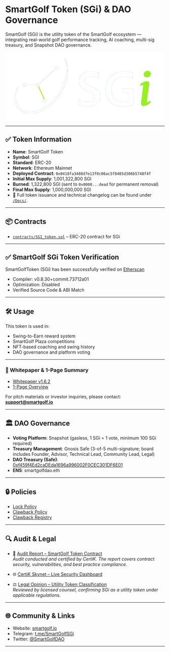 # SmartGolf Token (SGi) & DAO Governance

SmartGolf (SGi) is the utility token of the SmartGolf ecosystem — integrating real-world golf performance tracking, AI coaching, multi-sig treasury, and Snapshot DAO governance.

![SGi Logo](images/logo/SGi-logo.png)

---

## ✅ Token Information

- **Name**: SmartGolf Token  
- **Symbol**: SGI  
- **Standard**: ERC-20  
- **Network**: Ethereum Mainnet  
- **Deployed Contract**: `0x0418fa3488d7e13f0c06ac5f8485d306b5748f4f`  
- **Initial Max Supply**: 1,001,322,800 SGI  
- **Burned**: 1,322,800 SGI (sent to `0x0000...dead` for permanent removal)  
- **Final Max Supply**: 1,000,000,000 SGI  
- 📜 Full token issuance and technical changelog can be found under [`/Docs/`](./Docs/).

---

## 📦 Contracts

- [`contracts/SGI_token.sol`](./contract/SGi_token.sol) – ERC-20 contract for SGi

---

## ✅ SmartGolf SGi Token Verification

SmartGolfToken (SGi) has been successfully verified on [Etherscan](https://etherscan.io/address/0x0418fa3488d7e13f0c06ac5f8485d306b5748f4f#code)  
- Compiler: v0.8.30+commit.73712a01  
- Optimization: Disabled  
- Verified Source Code & ABI Match  

---

## 🛠 Usage

This token is used in:
- Swing-to-Earn reward system  
- SmartGolf Plaza competitions  
- NFT-based coaching and swing history  
- DAO governance and platform voting  

---

### 📘 Whitepaper & 1-Page Summary
- [Whitepaper v1.6.2](./Docs/SGi%20WhitePaper%20v1.6.2.pdf)  
- [1-Page Overview](./Docs/SmartGolf_1page_V1.2.pdf)  

For pitch materials or investor inquiries, please contact: **support@smartgolf.io**

---

## 🏛 DAO Governance

- **Voting Platform**: Snapshot (gasless, 1 SGi = 1 vote, minimum 100 SGi required)  
- **Treasury Management**: Gnosis Safe (3-of-5 multi-signature; board includes Founder, Advisor, Technical Lead, Community Lead, Legal)  
- **DAO Treasury (Safe)**: [0xf459f4Ed2caDEda1696a996002F0CEC301DF6E01](https://app.safe.global/eth:0xf459f4Ed2caDEda1696a996002F0CEC301DF6E01)  
- **ENS**: smartgolfdao.eth  

---

## 🔒 Policies

- [Lock Policy](./policies/lock-policy.md)  
- [Clawback Policy](./policies/clawback-policy.md)  
- [Clawback Registry](./registry/clawback-registry.csv)  

---

## 🔍 Audit & Legal

- 📑 [Audit Report – SmartGolf Token Contract](./audit/REP-final-20250917T132908Z.pdf)  
  *Audit conducted and certified by CertiK. The report covers contract security, vulnerabilities, and best practice compliance.*

- 🌐 [CertiK Skynet – Live Security Dashboard](https://skynet.certik.com/projects/smartgolf)  

- ⚖️ [Legal Opinion – Utility Token Classification](./legal/SGi_Legal_Opinion.pdf)  
  *Reviewed by licensed counsel, confirming SGi as a utility token under applicable regulations.*
  
---

## 🌐 Community & Links

- Website: [smartgolf.io](https://smartgolf.io)  
- Telegram: [t.me/SmartGolfSGi](https://t.me/SmartGolfSGi)  
- Twitter: [@SmartGolfDAO](https://twitter.com/SmartGolfSGi)  

---

